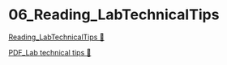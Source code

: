 # 06_Reading_LabTechnicalTips

[Reading_LabTechnicalTips &#128279;](https://www.coursera.org/learn/introduction-to-security-principles-in-cloud-computing/supplement/uq5IT/lab-technical-tips)

[PDF_Lab technical tips &#128279;](https://1drv.ms/b/c/526c45566c8c239a/EToXi8iEmcpPhR59x3F4ze4BosrKzbzHFY7wpTQ9CTUTmA?e=SXRPIR)
